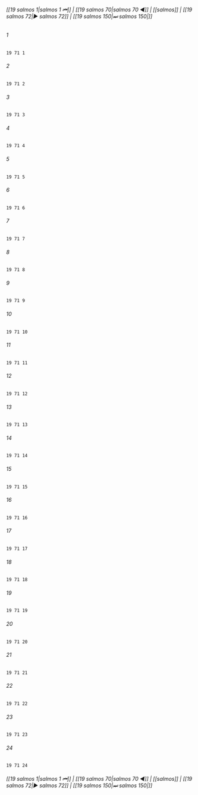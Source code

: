 
###### [[19 salmos 1|salmos 1 ⏮]] | [[19 salmos 70|salmos 70 ◀]] | [[salmos]] | [[19 salmos 72|▶ salmos 72]] | [[19 salmos 150|⏭ salmos 150|]]

###### 1
``` verse
19 71 1 
```
###### 2
``` verse
19 71 2 
```
###### 3
``` verse
19 71 3 
```
###### 4
``` verse
19 71 4 
```
###### 5
``` verse
19 71 5 
```
###### 6
``` verse
19 71 6 
```
###### 7
``` verse
19 71 7 
```
###### 8
``` verse
19 71 8 
```
###### 9
``` verse
19 71 9 
```
###### 10
``` verse
19 71 10 
```
###### 11
``` verse
19 71 11 
```
###### 12
``` verse
19 71 12 
```
###### 13
``` verse
19 71 13 
```
###### 14
``` verse
19 71 14 
```
###### 15
``` verse
19 71 15 
```
###### 16
``` verse
19 71 16 
```
###### 17
``` verse
19 71 17 
```
###### 18
``` verse
19 71 18 
```
###### 19
``` verse
19 71 19 
```
###### 20
``` verse
19 71 20 
```
###### 21
``` verse
19 71 21 
```
###### 22
``` verse
19 71 22 
```
###### 23
``` verse
19 71 23 
```
###### 24
``` verse
19 71 24 
```

###### [[19 salmos 1|salmos 1 ⏮]] | [[19 salmos 70|salmos 70 ◀]] | [[salmos]] | [[19 salmos 72|▶ salmos 72]] | [[19 salmos 150|⏭ salmos 150|]]

